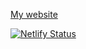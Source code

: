 [My website](https://jacobtucker.dev)

[![Netlify Status](https://api.netlify.com/api/v1/badges/a987c313-75cf-40a7-a403-6ff09ebb479f/deploy-status)](https://app.netlify.com/sites/jacobtucker/deploys)
